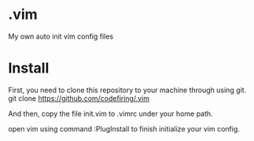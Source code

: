 # .vim
My own auto init vim config files

# Install
First, you need to clone this repository to your machine through using git.
    git clone https://github.com/codefiring/.vim

And then, copy the file init.vim to .vimrc under your home path.

open vim using command :PlugInstall to finish initialize your vim config. 
